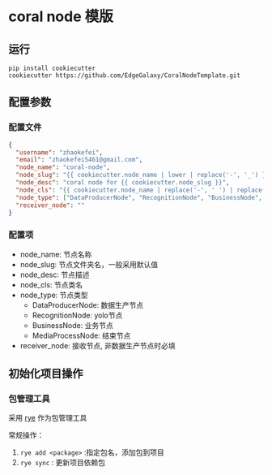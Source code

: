 # coral node 模版
 
## 运行
```
pip install cookiecutter
cookiecutter https://github.com/EdgeGalaxy/CoralNodeTemplate.git
```


## 配置参数

### 配置文件
```json
{
  "username": "zhaokefei",
  "email": "zhaokefei5461@gmail.com",
  "node_name": "coral-node",
  "node_slug": "{{ cookiecutter.node_name | lower | replace('-', '_') }}",
  "node_desc": "coral node for {{ cookiecutter.node_slug }}",
  "node_cls": "{{ cookiecutter.node_name | replace('-', ' ') | replace('_', ' ') | capitalize | replace(' ', '')}}",
  "node_type": ["DataProducerNode", "RecognitionNode", "BusinessNode", "MediaProcessNode"],
  "receiver_node": ""
}
```

### 配置项
- node_name: 节点名称
- node_slug: 节点文件夹名，一般采用默认值
- node_desc: 节点描述
- node_cls: 节点类名
- node_type: 节点类型
  - DataProducerNode: 数据生产节点
  - RecognitionNode: yolo节点
  - BusinessNode: 业务节点
  - MediaProcessNode: 结束节点
- receiver_node: 接收节点, 非数据生产节点时必填


## 初始化项目操作

### 包管理工具

采用 [rye](https://rye-up.com/) 作为包管理工具

常规操作：
1. `rye add <package>` :指定包名，添加包到项目
2. `rye sync` : 更新项目依赖包
